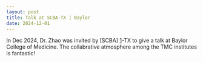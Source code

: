 ```yaml
---
layout: post
title: Talk at SCBA-TX | Baylor
date: 2024-12-01
---
```


In Dec 2024, Dr. Zhao was invited by [SCBA] [1]-TX to give a talk at Baylor College of Medicine. The collabrative atmosphere among the TMC institutes is fantastic!

[1]: https://www.scbasociety.org
